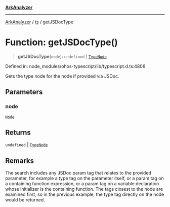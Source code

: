 [**ArkAnalyzer**](../../../../README.md)

***

[ArkAnalyzer](../../../../globals.md) / [ts](../README.md) / getJSDocType

# Function: getJSDocType()

> **getJSDocType**(`node`): `undefined` \| [`TypeNode`](../interfaces/TypeNode.md)

Defined in: node\_modules/ohos-typescript/lib/typescript.d.ts:4806

Gets the type node for the node if provided via JSDoc.

## Parameters

### node

[`Node`](../interfaces/Node.md)

## Returns

`undefined` \| [`TypeNode`](../interfaces/TypeNode.md)

## Remarks

The search includes any JSDoc param tag that relates
to the provided parameter, for example a type tag on the
parameter itself, or a param tag on a containing function
expression, or a param tag on a variable declaration whose
initializer is the containing function. The tags closest to the
node are examined first, so in the previous example, the type
tag directly on the node would be returned.
